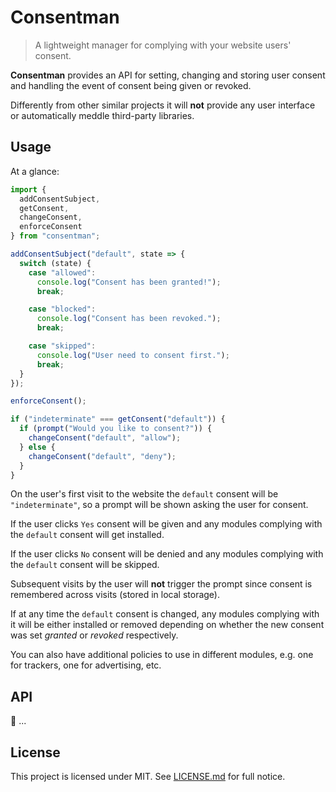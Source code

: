 # Consentman

> A lightweight manager for complying with your website users' consent.

**Consentman** provides an API for setting, changing and storing user consent and handling the event of consent being given or revoked.

Differently from other similar projects it will **not** provide any user interface or automatically meddle third-party libraries.

## Usage

At a glance:

```js
import {
  addConsentSubject,
  getConsent,
  changeConsent,
  enforceConsent
} from "consentman";

addConsentSubject("default", state => {
  switch (state) {
    case "allowed":
      console.log("Consent has been granted!");
      break;

    case "blocked":
      console.log("Consent has been revoked.");
      break;

    case "skipped":
      console.log("User need to consent first.");
      break;
  }
});

enforceConsent();

if ("indeterminate" === getConsent("default")) {
  if (prompt("Would you like to consent?")) {
    changeConsent("default", "allow");
  } else {
    changeConsent("default", "deny");
  }
}
```

On the user's first visit to the website the `default` consent will be `"indeterminate"`, so a prompt will be shown asking the user for consent.

If the user clicks `Yes` consent will be given and any modules complying with the `default` consent will get installed.

If the user clicks `No` consent will be denied and any modules complying with the `default` consent will be skipped.

Subsequent visits by the user will **not** trigger the prompt since consent is remembered across visits (stored in local storage).

If at any time the `default` consent is changed, any modules complying with it will be either installed or removed depending on whether the new consent was set _granted_ or _revoked_ respectively.

You can also have additional policies to use in different modules, e.g. one for trackers, one for advertising, etc.

## API

🚧️ ...

## License

This project is licensed under MIT. See [LICENSE.md](LICENSE.md) for full notice.
